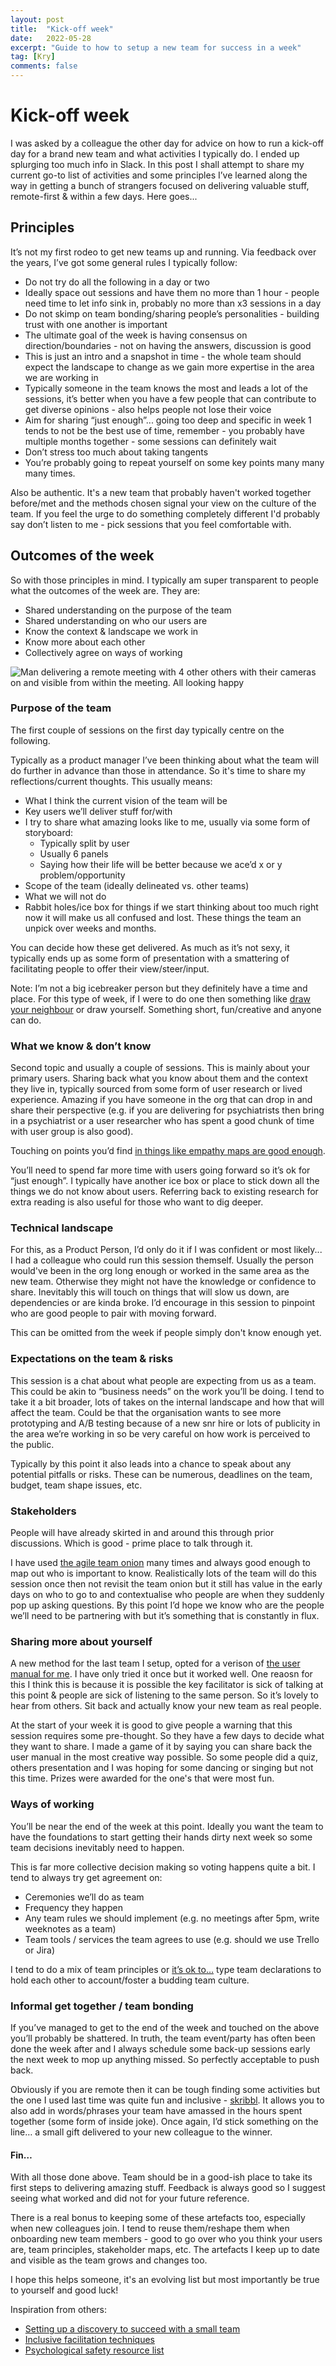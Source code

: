 ```yaml
---
layout: post
title:  "Kick-off week"
date:   2022-05-28
excerpt: "Guide to how to setup a new team for success in a week"
tag: [Kry]
comments: false
---
```

# Kick-off week
I was asked by a colleague the other day for advice on how to run a kick-off day for a brand new team and what activities I typically do. I ended up splurging too much info in Slack. In this post I shall attempt to share my current go-to list of activities and some principles I’ve learned along the way in getting a bunch of strangers focused on delivering valuable stuff, remote-first & within a few days. Here goes...

## Principles
It’s not my first rodeo to get new teams up and running. Via feedback over the years, I’ve got some general rules I typically follow:
- Do not try do all the following in a day or two
- Ideally space out sessions and have them no more than 1 hour - people need time to let info sink in, probably no more than x3 sessions in a day
- Do not skimp on team bonding/sharing people’s personalities - building trust with one another is important
- The ultimate goal of the week is having consensus on direction/boundaries - not on having the answers, discussion is good
- This is just an intro and a snapshot in time - the whole team should expect the landscape to change as we gain more expertise in the area we are working in
- Typically someone in the team knows the most and leads a lot of the sessions, it’s better when you have a few people that can contribute to get diverse opinions - also helps people not lose their voice
- Aim for sharing “just enough”... going too deep and specific in week 1 tends to not be the best use of time, remember - you probably have multiple months together - some sessions can definitely wait
- Don’t stress too much about taking tangents
- You’re probably going to repeat yourself on some key points many many many times. 

Also be authentic. It's a new team that probably haven't worked together before/met and the methods chosen signal your view on the culture of the team. If you feel the urge to do something completely different I'd probably say don’t listen to me - pick sessions that you feel comfortable with. 

## Outcomes of the week
So with those principles in mind. I typically am super transparent to people what the outcomes of the week are. They are:
- Shared understanding on the purpose of the team
- Shared understanding on who our users are
- Know the context & landscape we work in
- Know more about each other
- Collectively agree on ways of working

![Man delivering a remote meeting with 4 other others with their cameras on and visible from within the meeting. All looking happy](https://images.unsplash.com/photo-1612831455359-970e23a1e4e9?ixlib=rb-1.2.1&ixid=MnwxMjA3fDB8MHxwaG90by1wYWdlfHx8fGVufDB8fHx8&auto=format&fit=crop&w=500&q=80)

### Purpose of the team
The first couple of sessions on the first day typically centre on the following.

Typically as a product manager I’ve been thinking about what the team will do further in advance than those in attendance. So it's time to share my reflections/current thoughts. This usually means:
- What I think the current vision of the team will be
- Key users we’ll deliver stuff for/with
- I try to share what amazing looks like to me, usually via some form of storyboard:
  - Typically split by user
  - Usually 6 panels
  - Saying how their life will be better because we ace’d x or y problem/opportunity
- Scope of the team (ideally delineated vs. other teams)
- What we will not do
- Rabbit holes/ice box for things if we start thinking about too much right now it will make us all confused and lost. These things the team an unpick over weeks and months.

You can decide how these get delivered. As much as it’s not sexy, it typically ends up as some form of presentation with a smattering of facilitating people to offer their view/steer/input.

Note: I’m not a big icebreaker person but they definitely have a time and place. For this type of week, if I were to do one then something like [draw your neighbour](https://www.mural.co/templates/sketch-your-neighbor) or draw yourself. Something short, fun/creative and anyone can do. 

### What we know & don’t know
Second topic and usually a couple of sessions. This is mainly about your primary users. Sharing back what you know about them and the context they live in, typically sourced from some form of user research or lived experience. Amazing if you have someone in the org that can drop in and share their perspective (e.g. if you are delivering for psychiatrists then bring in a psychiatrist or a user researcher who has spent a good chunk of time with user group is also good). 

Touching on points you’d find [in things like empathy maps are good enough](https://www.invisionapp.com/freehand/templates/detail/empathy-map-template). 

You’ll need to spend far more time with users going forward so it’s ok for “just enough”. I typically have another ice box or place to stick down all the things we do not know about users. Referring back to existing research for extra reading is also useful for those who want to dig deeper. 

### Technical landscape
For this, as a Product Person, I’d only do it if I was confident or most likely... I had a colleague who could run this session themself. Usually the person would've been in the org long enough or worked in the same area as the new team. Otherwise they might not have the knowledge or confidence to share. Inevitably this will touch on things that will slow us down, are dependencies or are kinda broke. I’d encourage in this session to pinpoint who are good people to pair with moving forward.

This can be omitted from the week if people simply don't know enough yet. 

### Expectations on the team & risks
This session is a chat about what people are expecting from us as a team. This could be akin to “business needs” on the work you’ll be doing. I tend to take it a bit broader, lots of takes on the internal landscape and how that will affect the team. Could be that the organisation wants to see more prototyping and A/B testing because of a new snr hire or lots of publicity in the area we’re working in so be very careful on how work is perceived to the public.

Typically by this point it also leads into a chance to speak about any potential pitfalls or risks. These can be numerous, deadlines on the team, budget, team shape issues, etc.  

### Stakeholders
People will have already skirted in and around this through prior discussions. Which is good - prime place to talk through it.

I have used [the agile team onion](https://teamonion.works/) many times and always good enough to map out who is important to know. Realistically lots of the team will do this session once then not revisit the team onion but it still has value in the early days on who to go to and contextualise who people are when they suddenly pop up asking questions. By this point I’d hope we know who are the people we’ll need to be partnering with but it’s something that is constantly in flux.

### Sharing more about yourself
A new method for the last team I setup, opted for a verison of [the user manual for me](https://cassierobinson.medium.com/a-user-manual-for-me-d3a851fbc694). I have only tried it once but it worked well. One reaosn for this I think this is because it is possible the key facilitator is sick of talking at this point & people are sick of listening to the same person. So it’s lovely to hear from others. Sit back and actually know your new team as real people. 

At the start of your week it is good to give people a warning that this session requires some pre-thought. So they have a few days to decide what they want to share. I made a game of it by saying you can share back the user manual in the most creative way possible. So some people did a quiz, others presentation and I was hoping for some dancing or singing but not this time. Prizes were awarded for the one's that were most fun. 

### Ways of working
You’ll be near the end of the week at this point. Ideally you want the team to have the foundations to start getting their hands dirty next week so some team decisions inevitably need to happen.

This is far more collective decision making so voting happens quite a bit.
I tend to always try get agreement on:
- Ceremonies we’ll do as team
- Frequency they happen
- Any team rules we should implement (e.g. no meetings after 5pm, write weeknotes as a team)
- Team tools / services the team agrees to use (e.g. should we use Trello or Jira)

I tend to do a mix of team principles or [it’s ok to…](https://gds.blog.gov.uk/2016/05/25/its-ok-to-say-whats-ok/) type team declarations to hold each other to account/foster a budding team culture.

### Informal get together / team bonding
If you’ve managed to get to the end of the week and touched on the above you’ll probably be shattered. In truth, the team event/party has often been done the week after and I always schedule some back-up sessions early the next week to mop up anything missed. So perfectly acceptable to push back.

Obviously if you are remote then it can be tough finding some activities but the one I used last time was quite fun and inclusive - [skribbl](https://skribbl.io/). It allows you to also add in words/phrases your team have amassed in the hours spent together (some form of inside joke). Once again, I’d stick something on the line… a small gift delivered to your new colleague to the winner.

#### Fin…
With all those done above. Team should be in a good-ish place to take its first steps to delivering amazing stuff. Feedback is always good so I suggest seeing what worked and did not for your future reference. 

There is a real bonus to keeping some of these artefacts too, especially when new colleagues join. I tend to reuse them/reshape them when onboarding new team members - good to go over who you think your users are, team principles, stakeholder maps, etc. The artefacts I keep up to date and visible as the team grows and changes too.

I hope this helps someone, it's an evolving list but most importantly be true to yourself and good luck!

Inspiration from others:
- [Setting up a discovery to succeed with a small team](https://www.myddelton.co.uk/blog/setting-up-a-discovery)
- [Inclusive facilitation techniques](https://www.liberatingstructures.com/)
- [Psychological safety resource list](https://medium.com/@hilaryhall/psychological-safety-resource-list-6cb898047349)
